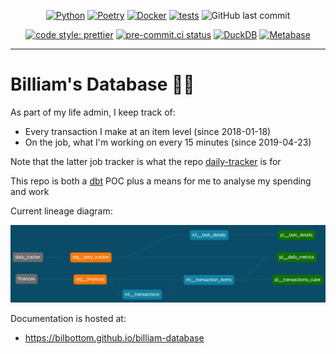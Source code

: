 <div align="center">

[![Python](https://img.shields.io/badge/Python-3.11-blue.svg)](https://www.python.org/downloads/release/python-3110/)
[![Poetry](https://img.shields.io/endpoint?url=https://python-poetry.org/badge/v0.json)](https://python-poetry.org/)
[![Docker](https://img.shields.io/badge/Docker-24.0.6-blue.svg)](https://www.docker.com/)
[![tests](https://github.com/Bilbottom/billiam-database/actions/workflows/tests.yaml/badge.svg)](https://github.com/Bilbottom/billiam-database/actions/workflows/tests.yaml)
![GitHub last commit](https://img.shields.io/github/last-commit/Bilbottom/billiam-database)

[![code style: prettier](https://img.shields.io/badge/code_style-prettier-ff69b4.svg?style=flat-square)](https://github.com/prettier/prettier)
[![pre-commit.ci status](https://results.pre-commit.ci/badge/github/Bilbottom/billiam-database/main.svg)](https://results.pre-commit.ci/latest/github/Bilbottom/billiam-database/main)
[![DuckDB](https://img.shields.io/badge/DuckDB-0.9-teal.svg)](https://duckdb.org/)
[![Metabase](https://img.shields.io/badge/Metabase-0.47-teal.svg)](https://duckdb.org/)

</div>

---

# Billiam's Database 🧙‍♂️

As part of my life admin, I keep track of:

- Every transaction I make at an item level (since 2018-01-18)
- On the job, what I'm working on every 15 minutes (since 2019-04-23)

Note that the latter job tracker is what the repo [daily-tracker](https://github.com/Bilbottom/daily-tracker) is for

This repo is both a [dbt](https://www.getdbt.com/) POC plus a means for me to analyse my spending and work

Current lineage diagram:

![lineage-diagrams](billiam_database/assets/dbt-dag.png)

Documentation is hosted at:

- https://bilbottom.github.io/billiam-database
